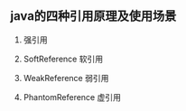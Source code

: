 ## java的四种引用原理及使用场景 ##

1. 强引用

	
2. SoftReference 软引用
3. WeakReference 弱引用
4. PhantomReference 虚引用
